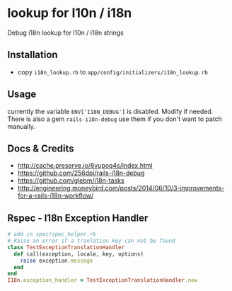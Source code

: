 # lookup for l10n / i18n

Debug i18n lookup for l10n / i18n strings

## Installation

* copy `i18n_lookup.rb` to `app/config/initializers/i18n_lookup.rb`

## Usage

currently the variable `ENV['I18N_DEBUG']` is disabled. Modify if needed.
There is also a gem `rails-i18n-debug` use them if you don't want to patch manually.

## Docs & Credits

* http://cache.preserve.io/8vupog4s/index.html
* https://github.com/256dpi/rails-i18n-debug
* https://github.com/glebm/i18n-tasks
* http://engineering.moneybird.com/posts/2014/06/10/3-improvements-for-a-rails-i18n-workflow/


## Rspec - I18n Exception Handler

```rb
# add in spec/spec_helper.rb
# Raise an error if a tranlation key can not be found
class TestExceptionTranslationHandler
  def call(exception, locale, key, options)
    raise exception.message
  end
end
I18n.exception_handler = TestExceptionTranslationHandler.new
```
